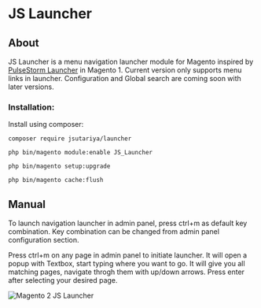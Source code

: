 JS Launcher
====================================

## About

JS Launcher is a menu navigation launcher module for Magento inspired by <a href="https://github.com/astorm/PulsestormLauncher">PulseStorm Launcher</a> in Magento 1.
Current version only supports menu links in launcher. Configuration and Global search are coming soon with later versions.

### Installation:
Install using composer:

`composer require jsutariya/launcher`

`php bin/magento module:enable JS_Launcher`

`php bin/magento setup:upgrade`

`php bin/magento cache:flush`

## Manual

To launch navigation launcher in admin panel, press ctrl+m as default key combination. Key combination can be changed from admin panel configuration section.

Press ctrl+m on any page in admin panel to initiate launcher. It will open a popup with Textbox, start typing where you want to go. It will give you all matching pages, navigate throgh them with up/down arrows. Press enter after selecting your desired page.

<img src="https://jsutariya.files.wordpress.com/2019/04/screenshot-from-2019-04-17-075059.png" title="Magento 2 JS Launcher" alt="Magento 2 JS Launcher" />
